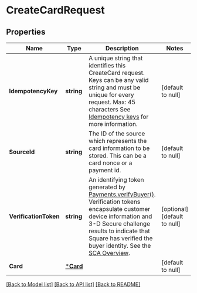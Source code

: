 # CreateCardRequest

## Properties

 Name                  | Type                 | Description                                                                                                                                                                                                                                                                                                                                                                                    | Notes                        
-----------------------|----------------------|------------------------------------------------------------------------------------------------------------------------------------------------------------------------------------------------------------------------------------------------------------------------------------------------------------------------------------------------------------------------------------------------|------------------------------
 **IdempotencyKey**    | **string**           | A unique string that identifies this CreateCard request. Keys can be any valid string and must be unique for every request.  Max: 45 characters  See [Idempotency keys](https://developer.squareup.com/docs/basics/api101/idempotency) for more information.                                                                                                                                   | [default to null]            
 **SourceId**          | **string**           | The ID of the source which represents the card information to be stored. This can be a card nonce or a payment id.                                                                                                                                                                                                                                                                             | [default to null]            
 **VerificationToken** | **string**           | An identifying token generated by [Payments.verifyBuyer()](https://developer.squareup.com/reference/sdks/web/payments/objects/Payments#Payments.verifyBuyer). Verification tokens encapsulate customer device information and 3-D Secure challenge results to indicate that Square has verified the buyer identity.  See the [SCA Overview](https://developer.squareup.com/docs/sca-overview). | [optional] [default to null] 
 **Card**              | [***Card**](Card.md) |                                                                                                                                                                                                                                                                                                                                                                                                | [default to null]            

[[Back to Model list]](../README.md#documentation-for-models) [[Back to API list]](../README.md#documentation-for-api-endpoints) [[Back to README]](../README.md)


